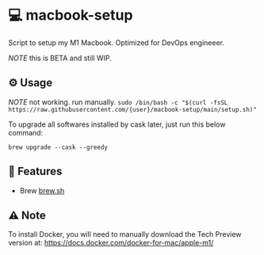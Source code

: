 # 💻 macbook-setup
Script to setup my M1 Macbook. Optimized for DevOps engineeer.

*NOTE* this is BETA and still WIP.

## ⚙️ Usage

*NOTE* not working. run manually.
```sudo /bin/bash -c "$(curl -fsSL https://raw.githubusercontent.com/{user}/macbook-setup/main/setup.sh)"```

To upgrade all softwares installed by cask later, just run this below command:

```brew upgrade --cask --greedy```

## 🎯 Features

-   Brew [brew.sh](https://brew.sh)


## ⚠️ Note
To install Docker, you will need to manually download the Tech Preview version at: https://docs.docker.com/docker-for-mac/apple-m1/


